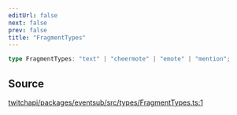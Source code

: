 ```yaml
---
editUrl: false
next: false
prev: false
title: "FragmentTypes"
---
```


```ts
type FragmentTypes: "text" | "cheermote" | "emote" | "mention";
```

## Source

[twitchapi/packages/eventsub/src/types/FragmentTypes.ts:1](https://github.com/pablornc/twitchapi//blob/b274026/packages/eventsub/src/types/FragmentTypes.ts#L1)
